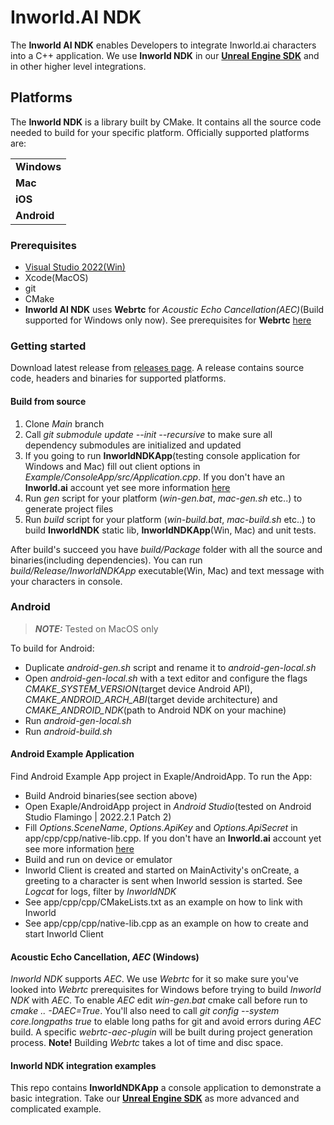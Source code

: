 # Inworld.AI NDK

The **Inworld AI NDK** enables Developers to integrate Inworld.ai characters into a C++ application. We use **Inworld NDK** in our [**Unreal Engine SDK**](https://docs.inworld.ai/docs/tutorial-integrations/unreal-engine/) and in other higher level integrations. 

## Platforms

The **Inworld NDK** is a library built by CMake. It contains all the source code needed to build for your specific platform. Officially supported platforms are:

<table>
  <tr>
    <td><b>Windows</b></td>
  </tr>
  <tr>
    <td><b>Mac</b></td>
  </tr>
  <tr>
    <td><b>iOS</b></td>
  </tr>
  <tr>
    <td><b>Android</b></td>
  </tr>
</table>

### Prerequisites

- [Visual Studio 2022(Win)](https://docs.inworld.ai/docs/tutorial-integrations/unreal-engine/getting-started/#installing-visual-studio)
- Xcode(MacOS)
- git
- CMake
- **Inworld AI NDK** uses **Webrtc** for *Acoustic Echo Cancellation(AEC)*(Build supported for Windows only now). See prerequisites for **Webrtc** [here](https://webrtc.github.io/webrtc-org/native-code/development/prerequisite-sw/)

### Getting started

Download latest release from [releases page](https://github.com/inworld-ai/inworld-ndk/releases). A release contains source code, headers and binaries for supported platforms.

#### Build from source

1. Clone *Main* branch
2. Call *git submodule update --init --recursive* to make sure all dependency submodules are initialized and updated
3. If you going to run **InworldNDKApp**(testing console application for Windows and Mac) fill out client options in *Example/ConsoleApp/src/Application.cpp*. If you don't have an **Inworld.ai** account yet see more information [here](https://docs.inworld.ai/docs/intro)
4. Run *gen* script for your platform (*win-gen.bat*, *mac-gen.sh* etc..) to generate project files
5. Run *build* script for your platform (*win-build.bat*, *mac-build.sh* etc..) to build **InworldNDK** static lib, **InworldNDKApp**(Win, Mac) and unit tests.

After build's succeed you have *build/Package* folder with all the source and binaries(including dependencies). You can run *build/Release/InworldNDKApp* executable(Win, Mac) and text message with your characters in console.

### Android

> **_NOTE:_**  Tested on MacOS only

To build for Android: 
- Duplicate *android-gen.sh* script and rename it to *android-gen-local.sh*
- Open *android-gen-local.sh* with a text editor and configure the flags *CMAKE_SYSTEM_VERSION*(target device Android API), *CMAKE_ANDROID_ARCH_ABI*(target devide architecture) and *CMAKE_ANDROID_NDK*(path to Android NDK on your machine)
- Run *android-gen-local.sh*
- Run *android-build.sh*

#### Android Example Application

Find Android Example App project in Exaple/AndroidApp. To run the App:
- Build Android binaries(see section above)
- Open Exaple/AndroidApp project in *Android Studio*(tested on Android Studio Flamingo | 2022.2.1 Patch 2)
- Fill *Options.SceneName*, *Options.ApiKey* and *Options.ApiSecret* in app/cpp/cpp/native-lib.cpp. If you don't have an **Inworld.ai** account yet see more information [here](https://docs.inworld.ai/docs/intro)
- Build and run on device or emulator
- Inworld Client is created and started on MainActivity's onCreate, a greeting to a character is sent when Inworld session is started. See *Logcat* for logs, filter by *InworldNDK*
- See app/cpp/cpp/CMakeLists.txt as an example on how to link with Inworld
- See app/cpp/cpp/native-lib.cpp as an example on how to create and start Inworld Client

#### Acoustic Echo Cancellation, *AEC* (Windows)

*Inworld NDK* supports *AEC*. We use *Webrtc* for it so make sure you've looked into *Webrtc* prerequisites for Windows before trying to build *Inworld NDK* with *AEC*. To enable *AEC* edit *win-gen.bat* cmake call before run to *cmake .. -DAEC=True*. You'll also need to call *git config --system core.longpaths true* to elable long paths for git and avoid errors during *AEC* build. A specific *webrtc-aec-plugin* will be built during project generation process. **Note!** Building *Webrtc* takes a lot of time and disc space.

#### Inworld NDK integration examples

This repo contains **InworldNDKApp** a console application to demonstrate a basic integration. Take our [**Unreal Engine SDK**](https://docs.inworld.ai/docs/tutorial-integrations/unreal-engine/) as more advanced and complicated example.
